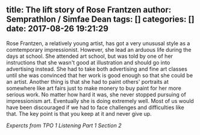 title: The lift story of Rose Frantzen
author: Semprathlon / Simfae Dean
tags: []
categories: []
date: 2017-08-26 19:21:29
---
Rose Frantzen, a relatively young artist, has got a very unususal style as a comtemporary impressionist. However, she lead an arduous life during the days at school. She attended art school, but was told by one of her instructions that she wasn't good at illustration and should go into advertising instead. She had to take both advertising and fine art classes until she was convinced that her work is good enough so that she could be an artist. Another thing is that she had to paint others' portraits at somewhere like art fairs just to make monery to buy paint for her more serious work. No matter how hard it was, she never stopped pursuing of impressionism art. Eventually she is doing extremely well.
Most of us would have been discouraged if we had to face challenges and difficulties like that. The key point is that you keep at it and never give up.

*Expercts from TPO 1 Listening Part 1 Section 2*